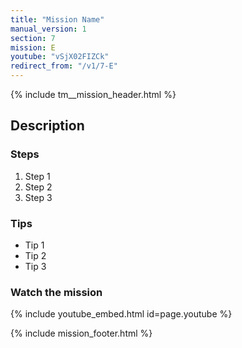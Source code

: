 ```yaml
---
title: "Mission Name"
manual_version: 1
section: 7
mission: E
youtube: "vSjX02FIZCk"
redirect_from: "/v1/7-E"
---
```


{% include tm__mission_header.html %}

## Description

### Steps

1. Step 1
2. Step 2
3. Step 3

### Tips

* Tip 1
* Tip 2
* Tip 3

### Watch the mission

{% include youtube_embed.html id=page.youtube %}

{% include mission_footer.html %}